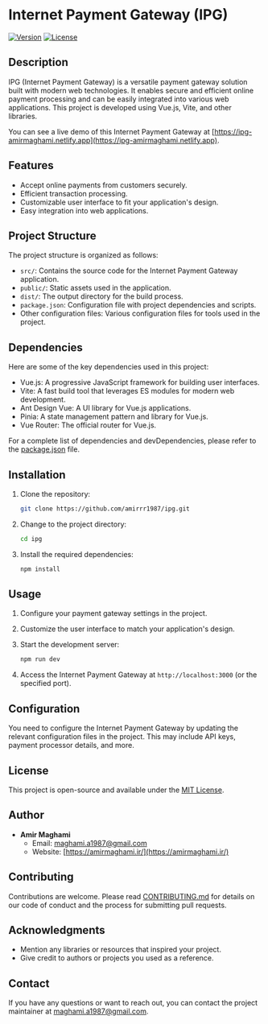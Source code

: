# Internet Payment Gateway (IPG)

[![Version](https://img.shields.io/badge/version-0.0.0-brightgreen)](https://github.com/amirrr1987/ipg)
[![License](https://img.shields.io/badge/license-MIT-brightgreen)](https://github.com/amirrr1987/ipg/blob/main/LICENSE)

## Description

IPG (Internet Payment Gateway) is a versatile payment gateway solution built with modern web technologies. It enables secure and efficient online payment processing and can be easily integrated into various web applications. This project is developed using Vue.js, Vite, and other libraries.

You can see a live demo of this Internet Payment Gateway at [https://ipg-amirmaghami.netlify.app](https://ipg-amirmaghami.netlify.app).

## Features

- Accept online payments from customers securely.
- Efficient transaction processing.
- Customizable user interface to fit your application's design.
- Easy integration into web applications.

## Project Structure

The project structure is organized as follows:

- `src/`: Contains the source code for the Internet Payment Gateway application.
- `public/`: Static assets used in the application.
- `dist/`: The output directory for the build process.
- `package.json`: Configuration file with project dependencies and scripts.
- Other configuration files: Various configuration files for tools used in the project.

## Dependencies

Here are some of the key dependencies used in this project:

- Vue.js: A progressive JavaScript framework for building user interfaces.
- Vite: A fast build tool that leverages ES modules for modern web development.
- Ant Design Vue: A UI library for Vue.js applications.
- Pinia: A state management pattern and library for Vue.js.
- Vue Router: The official router for Vue.js.

For a complete list of dependencies and devDependencies, please refer to the [package.json](https://github.com/amirrr1987/ipg/blob/main/package.json) file.

## Installation

1. Clone the repository:

   ```bash
   git clone https://github.com/amirrr1987/ipg.git
   ```

2. Change to the project directory:

   ```bash
   cd ipg
   ```

3. Install the required dependencies:

   ```bash
   npm install
   ```

## Usage

1. Configure your payment gateway settings in the project.
2. Customize the user interface to match your application's design.
3. Start the development server:

   ```bash
   npm run dev
   ```

4. Access the Internet Payment Gateway at `http://localhost:3000` (or the specified port).

## Configuration

You need to configure the Internet Payment Gateway by updating the relevant configuration files in the project. This may include API keys, payment processor details, and more.

## License

This project is open-source and available under the [MIT License](https://github.com/amirrr1987/ipg/blob/main/LICENSE).

## Author

- **Amir Maghami**
  - Email: [maghami.a1987@gmail.com](mailto:maghami.a1987@gmail.com)
  - Website: [https://amirmaghami.ir/](https://amirmaghami.ir/)

## Contributing

Contributions are welcome. Please read [CONTRIBUTING.md](CONTRIBUTING.md) for details on our code of conduct and the process for submitting pull requests.

## Acknowledgments

- Mention any libraries or resources that inspired your project.
- Give credit to authors or projects you used as a reference.

## Contact

If you have any questions or want to reach out, you can contact the project maintainer at [maghami.a1987@gmail.com](mailto:maghami.a1987@gmail.com).

